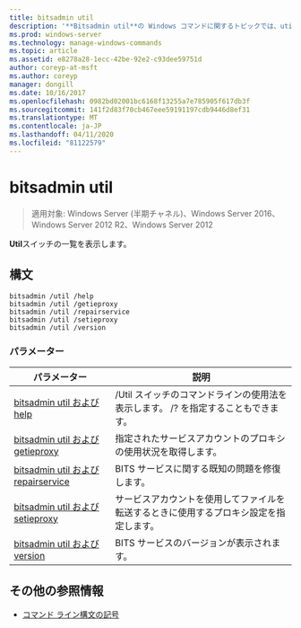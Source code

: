 ```yaml
---
title: bitsadmin util
description: '**Bitsadmin util**の Windows コマンドに関するトピックでは、util スイッチの一覧を示します。'
ms.prod: windows-server
ms.technology: manage-windows-commands
ms.topic: article
ms.assetid: e8278a28-1ecc-42be-92e2-c93dee59751d
author: coreyp-at-msft
ms.author: coreyp
manager: dongill
ms.date: 10/16/2017
ms.openlocfilehash: 0982bd02001bc6168f13255a7e785905f617db3f
ms.sourcegitcommit: 141f2d83f70cb467eee59191197cdb9446d8ef31
ms.translationtype: MT
ms.contentlocale: ja-JP
ms.lasthandoff: 04/11/2020
ms.locfileid: "81122579"
---
```

# <a name="bitsadmin-util"></a>bitsadmin util

> 適用対象: Windows Server (半期チャネル)、Windows Server 2016、Windows Server 2012 R2、Windows Server 2012

**Util**スイッチの一覧を表示します。

## <a name="syntax"></a>構文

```
bitsadmin /util /help
bitsadmin /util /getieproxy
bitsadmin /util /repairservice
bitsadmin /util /setieproxy
bitsadmin /util /version
```

### <a name="parameters"></a>パラメーター

| パラメーター | 説明 |
| --------- | ----------- |
| [bitsadmin util および help](bitsadmin-util-and-help.md) | /Util スイッチのコマンドラインの使用法を表示します。 /? を指定することもできます。 |
| [bitsadmin util および getieproxy](bitsadmin-util-and-getieproxy.md) | 指定されたサービスアカウントのプロキシの使用状況を取得します。 |
| [bitsadmin util および repairservice](bitsadmin-util-and-repairservice.md) | BITS サービスに関する既知の問題を修復します。 |
| [bitsadmin util および setieproxy](bitsadmin-util-and-setieproxy.md) | サービスアカウントを使用してファイルを転送するときに使用するプロキシ設定を指定します。 |
| [bitsadmin util および version](bitsadmin-util-and-version.md) | BITS サービスのバージョンが表示されます。 |

## <a name="additional-references"></a>その他の参照情報

- [コマンド ライン構文の記号](command-line-syntax-key.md)
